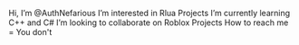  Hi, I’m @AuthNefarious
 I’m interested in Rlua Projects
 I’m currently learning C++ and C#
 I’m looking to collaborate on Roblox Projects
 How to reach me = You don't
<!---
AuthNefarious/AuthNefarious
